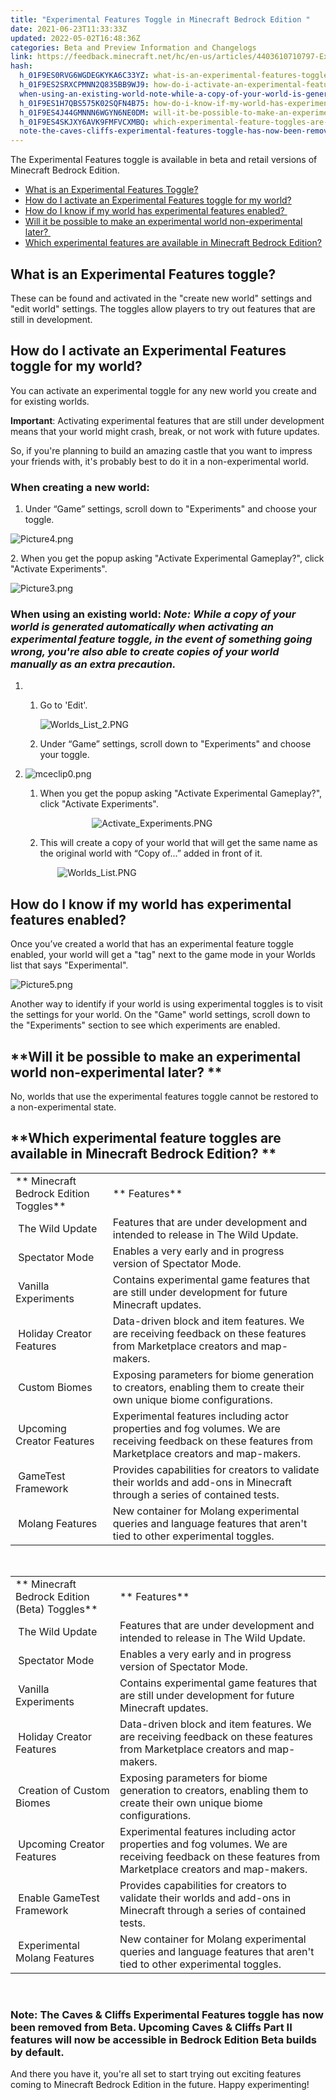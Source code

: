 ```yaml
---
title: "Experimental Features Toggle in Minecraft Bedrock Edition "
date: 2021-06-23T11:33:33Z
updated: 2022-05-02T16:48:36Z
categories: Beta and Preview Information and Changelogs
link: https://feedback.minecraft.net/hc/en-us/articles/4403610710797-Experimental-Features-Toggle-in-Minecraft-Bedrock-Edition
hash:
  h_01F9ES0RVG6WGDEGKYKA6C33YZ: what-is-an-experimental-features-toggle
  h_01F9ES2SRXCPMNN2Q835BB9WJ9: how-do-i-activate-an-experimental-features-toggle-for-my-world
  when-using-an-existing-world-note-while-a-copy-of-your-world-is-generated-automatically-when-activating-an-experimental-feature-toggle-in-the-event-of-something-going-wrong-youre-also-able-to-create-copies-of-your-world-manually-as-an-extra-precaution.: when-using-an-existing-worldnote-while-a-copy-of-your-world-is-generated-automatically-when-activating-an-experimental-feature-toggle-in-the-event-of-something-going-wrong-youre-also-able-to-create-copies-of-your-world-manually-as-an-extra-precaution
  h_01F9ES1H7QBS575K02SQFN4B75: how-do-i-know-if-my-world-has-experimental-features-enabled
  h_01F9ES4J44GMNNN6WGYN6NE0DM: will-it-be-possible-to-make-an-experimental-world-non-experimental-later
  h_01F9ES4SKJXY6AVK9FMFVCXMBQ: which-experimental-feature-toggles-are-available-in-minecraft-bedrock-edition
  note-the-caves-cliffs-experimental-features-toggle-has-now-been-removed-from-beta.-upcoming-caves-cliffs-part-ii-features-will-now-be-accessible-in-bedrock-edition-beta-builds-by-default.: note-the-caves--cliffs-experimental-features-toggle-has-now-been-removed-from-beta-upcoming-caves--cliffs-part-ii-features-will-now-be-accessible-in-bedrock-edition-beta-builds-by-default
---
```


The Experimental Features toggle is available in beta and retail versions of Minecraft Bedrock Edition.

- [What is an Experimental Features Toggle?](#what-is-an-experimental-features-toggle)
- [How do I activate an Experimental Features toggle for my world?](#how-do-i-activate-an-experimental-features-toggle-for-my-world)
- [How do I know if my world has experimental features enabled? ](#how-do-i-know-if-my-world-has-experimental-features-enabled)
- [Will it be possible to make an experimental world non-experimental later? ](#will-it-be-possible-to-make-an-experimental-world-non-experimental-later)
- [Which experimental features are available in Minecraft Bedrock Edition?](#which-experimental-feature-toggles-are-available-in-minecraft-bedrock-edition)

## **What is an Experimental Features toggle?**

These can be found and activated in the "create new world" settings and "edit world" settings. The toggles allow players to try out features that are still in development.

## **How do I activate an Experimental Features toggle for my world?**

You can activate an experimental toggle for any new world you create and for existing worlds.

**Important**: Activating experimental features that are still under development means that your world might crash, break, or not work with future updates.

So, if you're planning to build an amazing castle that you want to impress your friends with, it's probably best to do it in a non-experimental world. 

### When creating a new world:

1.  Under “Game” settings, scroll down to "Experiments" and choose your toggle.

![Picture4.png](https://feedback.minecraft.net/hc/article_attachments/4403610673165/Picture4.png)

2\. When you get the popup asking "Activate Experimental Gameplay?", click "Activate Experiments".

![Picture3.png](https://feedback.minecraft.net/hc/article_attachments/4403606638733/Picture3.png)

###  When using an existing world:  *Note: While a copy of your world is generated automatically when activating an experimental feature toggle, in the event of something going wrong, you're also able to create copies of your world manually as an extra precaution.*

1.  1.  Go to 'Edit'.  
          
        ![Worlds_List_2.PNG](https://feedback.minecraft.net/hc/article_attachments/4404216888077/Worlds_List_2.PNG)  
          
    2.  Under “Game” settings, scroll down to "Experiments" and choose your toggle.
2.    
    ![mceclip0.png](https://feedback.minecraft.net/hc/article_attachments/5944752458125/mceclip0.png)  
    1.  When you get the popup asking "Activate Experimental Gameplay?", click "Activate Experiments".  
          
                             ![Activate_Experiments.PNG](https://feedback.minecraft.net/hc/article_attachments/4404220900493/Activate_Experiments.PNG)  
          
    2.  This will create a copy of your world that will get the same name as the original world with “Copy of...” added in front of it.  
          
               ![Worlds_List.PNG](https://feedback.minecraft.net/hc/article_attachments/4404216889229/Worlds_List.PNG)

## **How do I know if my world has experimental features enabled?**

Once you’ve created a world that has an experimental feature toggle enabled, your world will get a "tag" next to the game mode in your Worlds list that says "Experimental".

![Picture5.png](https://feedback.minecraft.net/hc/article_attachments/4403606638989/Picture5.png)

Another way to identify if your world is using experimental toggles is to visit the settings for your world. On the "Game" world settings, scroll down to the "Experiments" section to see which experiments are enabled. 

## **Will it be possible to make an experimental world non-experimental later? **

No, worlds that use the experimental features toggle cannot be restored to a non-experimental state.

## **Which experimental feature toggles are available in Minecraft Bedrock Edition? **

|                                        |                                                                                                                                                         |
|----------------------------------------|---------------------------------------------------------------------------------------------------------------------------------------------------------|
| ** Minecraft Bedrock Edition Toggles** | ** Features**                                                                                                                                           |
|  The Wild Update                       | Features that are under development and intended to release in The Wild Update.                                                                         |
|  Spectator Mode                        | Enables a very early and in progress version of Spectator Mode.                                                                                         |
|  Vanilla Experiments                   | Contains experimental game features that are still under development for future Minecraft updates.                                                      |
|  Holiday Creator Features              | Data-driven block and item features. We are receiving feedback on these features from Marketplace creators and map-makers.                              |
|  Custom Biomes                         | Exposing parameters for biome generation to creators, enabling them to create their own unique biome configurations.                                    |
|  Upcoming Creator Features             | Experimental features including actor properties and fog volumes. We are receiving feedback on these features from Marketplace creators and map-makers. |
|  GameTest Framework                    | Provides capabilities for creators to validate their worlds and add-ons in Minecraft through a series of contained tests.                               |
|  Molang Features                       | New container for Molang experimental queries and language features that aren't tied to other experimental toggles.                                     |

 

|                                               |                                                                                                                                                         |
|-----------------------------------------------|---------------------------------------------------------------------------------------------------------------------------------------------------------|
| ** Minecraft Bedrock Edition (Beta) Toggles** | ** Features**                                                                                                                                           |
|  The Wild Update                              | Features that are under development and intended to release in The Wild Update.                                                                         |
|  Spectator Mode                               | Enables a very early and in progress version of Spectator Mode.                                                                                         |
|  Vanilla Experiments                          | Contains experimental game features that are still under development for future Minecraft updates.                                                      |
|  Holiday Creator Features                     | Data-driven block and item features. We are receiving feedback on these features from Marketplace creators and map-makers.                              |
|  Creation of Custom Biomes                    | Exposing parameters for biome generation to creators, enabling them to create their own unique biome configurations.                                    |
|  Upcoming Creator Features                    | Experimental features including actor properties and fog volumes. We are receiving feedback on these features from Marketplace creators and map-makers. |
|  Enable GameTest Framework                    | Provides capabilities for creators to validate their worlds and add-ons in Minecraft through a series of contained tests.                               |
|  Experimental Molang Features                 | New container for Molang experimental queries and language features that aren't tied to other experimental toggles.                                     |

 

### Note: The Caves & Cliffs Experimental Features toggle has now been removed from Beta. Upcoming Caves & Cliffs Part II features will now be accessible in Bedrock Edition Beta builds by default. 

And there you have it, you're all set to start trying out exciting features coming to Minecraft Bedrock Edition in the future. Happy experimenting!
